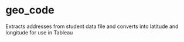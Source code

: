 # geo_code
Extracts addresses from student data file and converts into latitude and longitude for use in Tableau
